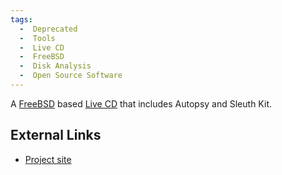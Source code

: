 ```yaml
---
tags:
  -  Deprecated 
  -  Tools
  -  Live CD
  -  FreeBSD
  -  Disk Analysis
  -  Open Source Software
---
```

A [FreeBSD](freebsd.md) based [Live CD](live_cd.md) that
includes Autopsy and Sleuth Kit.

## External Links

- [Project site](http://sourceforge.net/projects/snarl/)